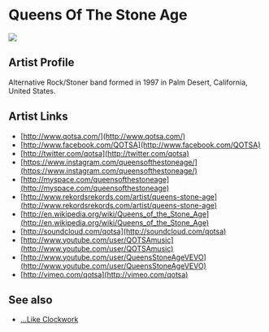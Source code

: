 # Queens Of The Stone Age

![](../../asssets/artists/Queens_Of_The_Stone_Age.png)

## Artist Profile

Alternative Rock/Stoner band formed in 1997 in Palm Desert, California, United States.

## Artist Links

- [http://www.qotsa.com/](http://www.qotsa.com/)
- [http://www.facebook.com/QOTSA](http://www.facebook.com/QOTSA)
- [http://twitter.com/qotsa](http://twitter.com/qotsa)
- [https://www.instagram.com/queensofthestoneage/](https://www.instagram.com/queensofthestoneage/)
- [http://myspace.com/queensofthestoneage](http://myspace.com/queensofthestoneage)
- [http://www.rekordsrekords.com/artist/queens-stone-age](http://www.rekordsrekords.com/artist/queens-stone-age)
- [http://en.wikipedia.org/wiki/Queens_of_the_Stone_Age](http://en.wikipedia.org/wiki/Queens_of_the_Stone_Age)
- [http://soundcloud.com/qotsa](http://soundcloud.com/qotsa)
- [http://www.youtube.com/user/QOTSAmusic](http://www.youtube.com/user/QOTSAmusic)
- [http://www.youtube.com/user/QueensStoneAgeVEVO](http://www.youtube.com/user/QueensStoneAgeVEVO)
- [http://vimeo.com/qotsa](http://vimeo.com/qotsa)


## See also

- [...Like Clockwork](Queens_Of_The_Stone_Age-Like_Clockwork.md)
